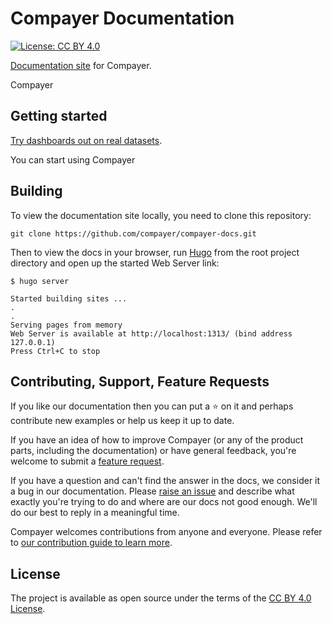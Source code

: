 # Compayer Documentation

[![License: CC BY 4.0](https://img.shields.io/badge/License-CC%20BY%204.0-lightgreen.svg)](https://creativecommons.org/licenses/by/4.0/)

[Documentation site](https://docs.compayer.com) for Compayer.

Compayer

## Getting started

[Try dashboards out on real datasets](https://demo-analytics.pay.super.com/dashboard).

You can start using Compayer

## Building

To view the documentation site locally, you need to clone this repository:

```
git clone https://github.com/compayer/compayer-docs.git
```

Then to view the docs in your browser, run [Hugo](https://gohugo.io/getting-started/quick-start/) from the root project directory and open up the started Web Server link:

```
$ hugo server

Started building sites ...
.
.
Serving pages from memory
Web Server is available at http://localhost:1313/ (bind address 127.0.0.1)
Press Ctrl+C to stop
```

## Contributing, Support, Feature Requests

If you like our documentation then you can put a ⭐️ on it and perhaps contribute new examples or help us keep it up to date.

If you have an idea of how to improve Compayer (or any of the product parts, including the documentation) or have general feedback, you're welcome to submit a [feature request](../../issues/new?assignees=&labels=&template=feature_request.md&title=). 

If you have a question and can't find the answer in the docs, we consider it a bug in our documentation. Please [raise an issue](../../issues/new?assignees=&labels=&template=bug_report.md&title=) and describe what exactly you're trying to do and where are our docs not good enough. We'll do our best to reply in a meaningful time.

Compayer welcomes contributions from anyone and everyone. Please refer to [our contribution guide to learn more](CONTRIBUTING.md).

## License

The project is available as open source under the terms of the [CC BY 4.0 License](https://creativecommons.org/licenses/by/4.0/).
